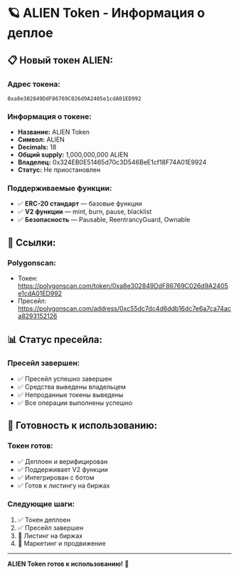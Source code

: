 # 🪐 ALIEN Token - Информация о деплое

## 📋 **Новый токен ALIEN:**

### **Адрес токена:**
```
0xa8e302849DdF86769C026d9A2405e1cdA01ED992
```

### **Информация о токене:**
- **Название:** ALIEN Token
- **Символ:** ALIEN
- **Decimals:** 18
- **Общий supply:** 1,000,000,000 ALIEN
- **Владелец:** 0x324EB0E51465d70c3D546BeE1cf18F74A01E9924
- **Статус:** Не приостановлен

### **Поддерживаемые функции:**
- ✅ **ERC-20 стандарт** — базовые функции
- ✅ **V2 функции** — mint, burn, pause, blacklist
- ✅ **Безопасность** — Pausable, ReentrancyGuard, Ownable

## 🔗 **Ссылки:**

### **Polygonscan:**
- Токен: https://polygonscan.com/token/0xa8e302849DdF86769C026d9A2405e1cdA01ED992
- Пресейл: https://polygonscan.com/address/0xc55dc7dc4d6ddb16dc7e6a7ca74aca8293152126

## 📊 **Статус пресейла:**

### **Пресейл завершен:**
- ✅ Пресейл успешно завершен
- ✅ Средства выведены владельцем
- ✅ Непроданные токены выведены
- ✅ Все операции выполнены успешно

## 🚀 **Готовность к использованию:**

### **Токен готов:**
- ✅ Деплоен и верифицирован
- ✅ Поддерживает V2 функции
- ✅ Интегрирован с ботом
- ✅ Готов к листингу на биржах

### **Следующие шаги:**
1. ✅ Токен деплоен
2. ✅ Пресейл завершен
3. 🔄 Листинг на биржах
4. 🔄 Маркетинг и продвижение

---

**ALIEN Token готов к использованию!** 🎉 